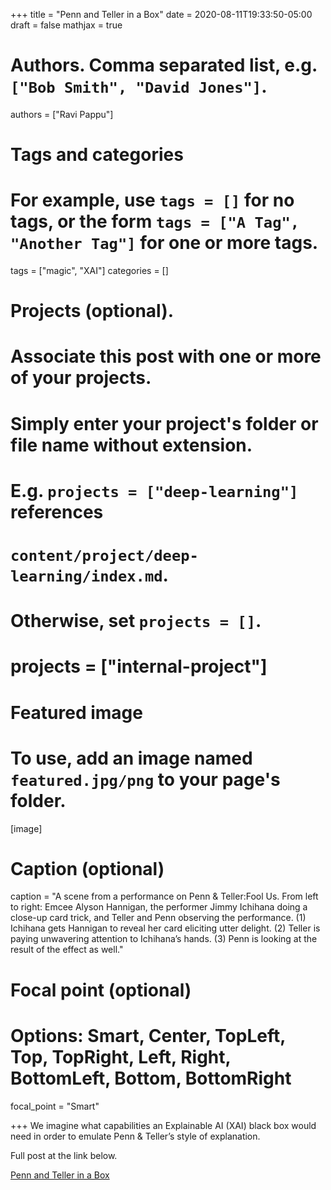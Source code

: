 +++
title = "Penn and Teller in a Box"
date = 2020-08-11T19:33:50-05:00
draft = false
mathjax = true

# Authors. Comma separated list, e.g. `["Bob Smith", "David Jones"]`.
authors = ["Ravi Pappu"]

# Tags and categories
# For example, use `tags = []` for no tags, or the form `tags = ["A Tag", "Another Tag"]` for one or more tags.
tags = ["magic", "XAI"]
categories = []

# Projects (optional).
#   Associate this post with one or more of your projects.
#   Simply enter your project's folder or file name without extension.
#   E.g. `projects = ["deep-learning"]` references
#   `content/project/deep-learning/index.md`.
#   Otherwise, set `projects = []`.
# projects = ["internal-project"]

# Featured image
# To use, add an image named `featured.jpg/png` to your page's folder.
[image]
  # Caption (optional)
  caption = "A scene from a performance on Penn & Teller:Fool Us. From left to right: Emcee Alyson Hannigan, the performer Jimmy Ichihana doing a close-up card trick, and Teller and Penn observing the performance. (1) Ichihana gets Hannigan to reveal her card eliciting utter delight. (2) Teller is paying unwavering attention to Ichihana’s hands. (3) Penn is looking at the result of the effect as well."

  # Focal point (optional)
  # Options: Smart, Center, TopLeft, Top, TopRight, Left, Right, BottomLeft, Bottom, BottomRight
  focal_point = "Smart"

+++
We imagine what capabilities an Explainable AI (XAI) black box would need in order to emulate Penn & Teller’s style of explanation.

Full post at the link below.

[Penn and Teller in a Box](https://medium.com/high-stakes-design/what-xai-can-learn-from-penn-and-teller-d029fb033718)


